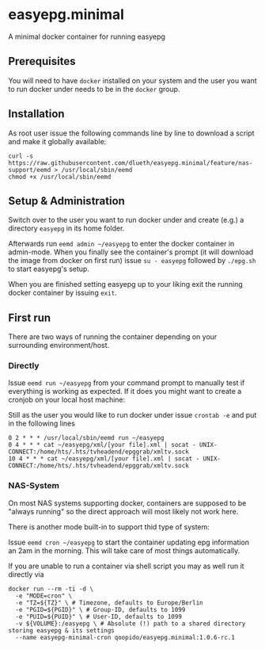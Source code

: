 # easyepg.minimal
A minimal docker container for running easyepg

## Prerequisites
You will need to have `docker` installed on your system and the user you want to run docker under needs to be in the `docker` group.

## Installation
As root user issue the following commands line by line to download a script and make it globally available:

``` 
curl -s https://raw.githubusercontent.com/dlueth/easyepg.minimal/feature/nas-support/eemd > /usr/local/sbin/eemd
chmod +x /usr/local/sbin/eemd
```

## Setup & Administration
Switch over to the user you want to run docker under and create (e.g.) a directory `easyepg` in its home folder.

Afterwards run `eemd admin ~/easyepg` to enter the docker container in admin-mode. When you finally see the container's prompt (it will download the image from docker on first run) issue `su - easyepg` followed by `./epg.sh` to start easyepg's setup.

When you are finished setting easyepg up to your liking exit the running docker container by issuing `exit`.

## First run
There are two ways of running the container depending on your surrounding environment/host.

### Directly 
Issue `eemd run ~/easyepg` from your command prompt to manually test if everything is working as expected. If it does you might want to create a cronjob on your local host machine:

Still as the user you would like to run docker under issue `crontab -e` and put in the following lines

```
0 2 * * * /usr/local/sbin/eemd run ~/easyepg
0 4 * * * cat ~/easyepg/xml/[your file].xml | socat - UNIX-CONNECT:/home/hts/.hts/tvheadend/epggrab/xmltv.sock
10 4 * * * cat ~/easyepg/xml/[your file].xml | socat - UNIX-CONNECT:/home/hts/.hts/tvheadend/epggrab/xmltv.sock
```

### NAS-System
On most NAS systems supporting docker, containers are supposed to be "always running" so the direct approach will most likely not work here.

There is another mode built-in to support thid type of system:

Issue `eemd cron ~/easyepg` to start the container updating epg information an 2am in the morning. This will take care of most things automatically.

If you are unable to run a container via shell script you may as well run it directly via

```
docker run --rm -ti -d \
  -e "MODE=cron" \
  -e "TZ=${TZ}" \ # Timezone, defaults to Europe/Berlin
  -e "PGID=${PGID}" \ # Group-ID, defaults to 1099 
  -e "PUID=${PUID}" \ # User-ID, defaults to 1099
  -v ${VOLUME}:/easyepg \ # Absolute (!) path to a shared directory storing easyepg & its settings
  --name easyepg-minimal-cron qoopido/easyepg.minimal:1.0.6-rc.1
```
